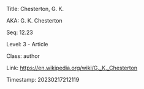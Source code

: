Title:  Chesterton, G. K.

AKA:    G. K. Chesterton

Seq:    12.23

Level:  3 - Article

Class:  author

Link:   https://en.wikipedia.org/wiki/G._K._Chesterton

Timestamp: 20230217212119
